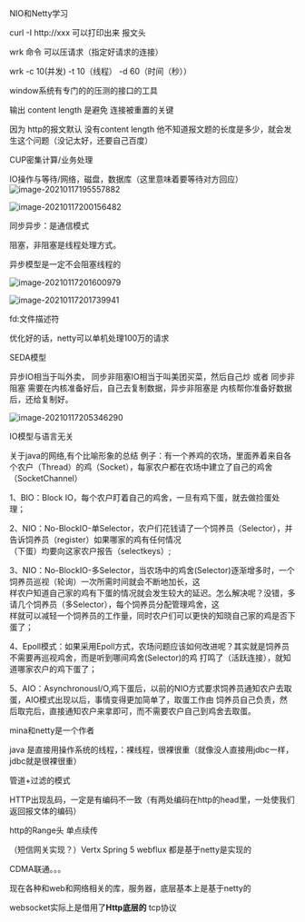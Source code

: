 NIO和Netty学习

curl -I  http://xxx  可以打印出来 报文头

wrk 命令 可以压请求（指定好请求的连接）

wrk  -c 10(并发) -t 10（线程） -d 60（时间（秒））

window系统有专门的的压测的接口的工具

输出 content length 是避免 连接被重置的关键

因为 http的报文默认 没有content length  他不知道报文题的长度是多少，就会发生这个问题（没记太好，还要自己百度）

CUP密集计算/业务处理

IO操作与等待/网络，磁盘，数据库（这里意味着要等待对方回应）![image-20210117195557882](D:\my_study\my_study\picture\image-20210117195557882.png)

![image-20210117200156482](D:\my_study\my_study\picture\image-20210117200156482.png)

同步异步：是通信模式

阻塞，非阻塞是线程处理方式。

异步模型是一定不会阻塞线程的

![image-20210117201600979](D:\my_study\my_study\picture\image-20210117201600979.png)

![image-20210117201739941](D:\my_study\my_study\picture\image-20210117201739941.png)

fd:文件描述符

优化好的话，netty可以单机处理100万的请求

SEDA模型	

异步IO相当于叫外卖， 同步非阻塞IO相当于叫美团买菜，然后自己炒 或者 同步非阻塞 需要在内核准备好后，自己去复制数据，异步非阻塞是 内核帮你准备好数据后，还给复制好。

![image-20210117205346290](D:\my_study\my_study\picture\image-20210117205346290.png)

IO模型与语言无关

关于java的网络,有个比喻形象的总结
例子：有一个养鸡的农场，里面养着来自各个农户（Thread）的鸡（Socket），每家农户都在农场中建立了自己的鸡舍（SocketChannel）

1、BIO：Block IO，每个农户盯着自己的鸡舍，一旦有鸡下蛋，就去做捡蛋处理；

2、NIO：No-BlockIO-单Selector，农户们花钱请了一个饲养员（Selector），并告诉饲养员（register）如果哪家的鸡有任何情况  
（下蛋）均要向这家农户报告（selectkeys）;

3、NIO：No-BlockIO-多Selector，当农场中的鸡舍(Selector)逐渐增多时，一个饲养员巡视（轮询）一次所需时间就会不断地加长，这  
样农户知道自己家的鸡有下蛋的情况就会发生较大的延迟。怎么解决呢？没错，多请几个饲养员（多Selector），每个饲养员分配管理鸡舍，这  
样就可以减轻一个饲养员的工作量，同时农户们可以更快的知晓自己家的鸡是否下蛋了；

4、Epoll模式：如果采用Epoll方式，农场问题应该如何改进呢？其实就是饲养员不需要再巡视鸡舍，而是听到哪间鸡舍(Selector)的鸡
打鸣了（活跃连接），就知道哪家农户的鸡下蛋了；

5、AIO：AsynchronousI/O,鸡下蛋后，以前的NIO方式要求饲养员通知农户去取蛋，AIO模式出现以后，事情变得更加简单了，取蛋工作由
饲养员自己负责，然后取完后，直接通知农户来拿即可，而不需要农户自己到鸡舍去取蛋。



mina和netty是一个作者

java 是直接用操作系统的线程，：裸线程，很裸很重（就像没人直接用jdbc一样，jdbc就是很裸很重）

管道+过滤的模式

HTTP出现乱码，一定是有编码不一致（有两处编码在http的head里，一处使我们返回报文体的编码）

http的Range头  单点续传

（短信网关实现？）Vertx Spring 5 webflux 都是基于netty是实现的

CDMA联通。。。

现在各种和web和网络相关的库，服务器，底层基本上是基于netty的

websocket实际上是借用了**Http底层的** tcp协议

